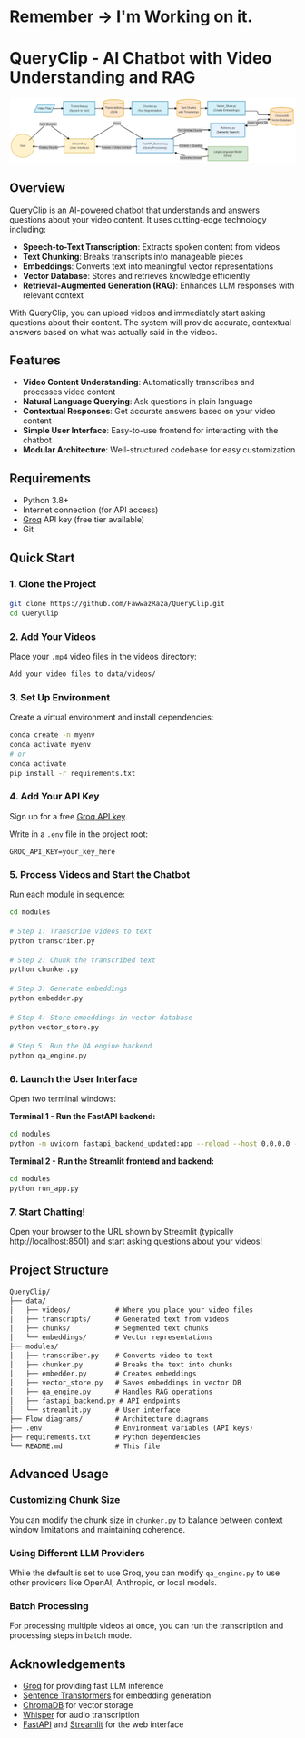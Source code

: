 # Remember -> I'm Working on it.

# QueryClip - AI Chatbot with Video Understanding and RAG

<p align="center">
  <img src="https://github.com/FawwazRaza/QueryClip/blob/main/Flow%20diagrams/complete%20flow.png" alt="QueryClip Architecture" width="800">
</p>

## Overview

QueryClip is an AI-powered chatbot that understands and answers questions about your video content. It uses cutting-edge technology including:

- **Speech-to-Text Transcription**: Extracts spoken content from videos
- **Text Chunking**: Breaks transcripts into manageable pieces
- **Embeddings**: Converts text into meaningful vector representations
- **Vector Database**: Stores and retrieves knowledge efficiently
- **Retrieval-Augmented Generation (RAG)**: Enhances LLM responses with relevant context

With QueryClip, you can upload videos and immediately start asking questions about their content. The system will provide accurate, contextual answers based on what was actually said in the videos.

## Features

- **Video Content Understanding**: Automatically transcribes and processes video content
- **Natural Language Querying**: Ask questions in plain language
- **Contextual Responses**: Get accurate answers based on your video content
- **Simple User Interface**: Easy-to-use frontend for interacting with the chatbot
- **Modular Architecture**: Well-structured codebase for easy customization

## Requirements

- Python 3.8+
- Internet connection (for API access)
- [Groq](https://groq.com/) API key (free tier available)
- Git

## Quick Start

### 1. Clone the Project

```bash
git clone https://github.com/FawwazRaza/QueryClip.git
cd QueryClip
```

### 2. Add Your Videos

Place your `.mp4` video files in the videos directory:

```bash
Add your video files to data/videos/
```

### 3. Set Up Environment

Create a virtual environment and install dependencies:

```bash
conda create -n myenv
conda activate myenv
# or
conda activate 
pip install -r requirements.txt
```

### 4. Add Your API Key

Sign up for a free [Groq API key](https://console.groq.com/signup).

Write in a `.env` file in the project root:

```
GROQ_API_KEY=your_key_here
```

### 5. Process Videos and Start the Chatbot

Run each module in sequence:

```bash
cd modules

# Step 1: Transcribe videos to text
python transcriber.py

# Step 2: Chunk the transcribed text
python chunker.py

# Step 3: Generate embeddings
python embedder.py

# Step 4: Store embeddings in vector database
python vector_store.py

# Step 5: Run the QA engine backend
python qa_engine.py
```

### 6. Launch the User Interface

Open two terminal windows:

**Terminal 1 - Run the FastAPI backend:**
```bash
cd modules
python -m uvicorn fastapi_backend_updated:app --reload --host 0.0.0.0 --port 8000
```

**Terminal 2 - Run the Streamlit frontend and backend:**
```bash
cd modules
python run_app.py
```

### 7. Start Chatting!

Open your browser to the URL shown by Streamlit (typically http://localhost:8501) and start asking questions about your videos!

## Project Structure

```
QueryClip/
├── data/
│   ├── videos/           # Where you place your video files
│   ├── transcripts/      # Generated text from videos
│   ├── chunks/           # Segmented text chunks
│   └── embeddings/       # Vector representations
├── modules/
│   ├── transcriber.py    # Converts video to text
│   ├── chunker.py        # Breaks the text into chunks
│   ├── embedder.py       # Creates embeddings
│   ├── vector_store.py   # Saves embeddings in vector DB
│   ├── qa_engine.py      # Handles RAG operations
│   ├── fastapi_backend.py # API endpoints
│   └── streamlit.py      # User interface
├── Flow diagrams/        # Architecture diagrams
├── .env                  # Environment variables (API keys)
├── requirements.txt      # Python dependencies
└── README.md             # This file
```

## Advanced Usage

### Customizing Chunk Size

You can modify the chunk size in `chunker.py` to balance between context window limitations and maintaining coherence.

### Using Different LLM Providers

While the default is set to use Groq, you can modify `qa_engine.py` to use other providers like OpenAI, Anthropic, or local models.

### Batch Processing

For processing multiple videos at once, you can run the transcription and processing steps in batch mode.

## Acknowledgements

- [Groq](https://groq.com/) for providing fast LLM inference
- [Sentence Transformers](https://www.sbert.net/) for embedding generation
- [ChromaDB](https://www.trychroma.com/) for vector storage
- [Whisper](https://github.com/openai/whisper) for audio transcription
- [FastAPI](https://fastapi.tiangolo.com/) and [Streamlit](https://streamlit.io/) for the web interface
